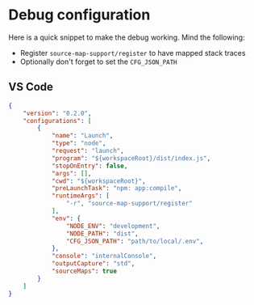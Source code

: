 # Debug configuration

Here is a quick snippet to make the debug working. Mind the following:
- Register `source-map-support/register` to have mapped stack traces
- Optionally don't forget to set the `CFG_JSON_PATH`

## VS Code

```json
{
    "version": "0.2.0",
    "configurations": [
        {
            "name": "Launch",
            "type": "node",
            "request": "launch",
            "program": "${workspaceRoot}/dist/index.js",
            "stopOnEntry": false,
            "args": [],
            "cwd": "${workspaceRoot}",
            "preLaunchTask": "npm: app:compile",
            "runtimeArgs": [
                "-r", "source-map-support/register"
            ],
            "env": {
                "NODE_ENV": "development",
                "NODE_PATH": "dist",
                "CFG_JSON_PATH": "path/to/local/.env",
            },
            "console": "internalConsole",
            "outputCapture": "std",
            "sourceMaps": true
        }
    ]
}
```